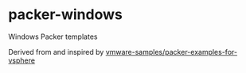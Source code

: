 # packer-windows
Windows Packer templates

Derived from and inspired by [vmware-samples/packer-examples-for-vsphere](https://github.com/vmware-samples/packer-examples-for-vsphere)
